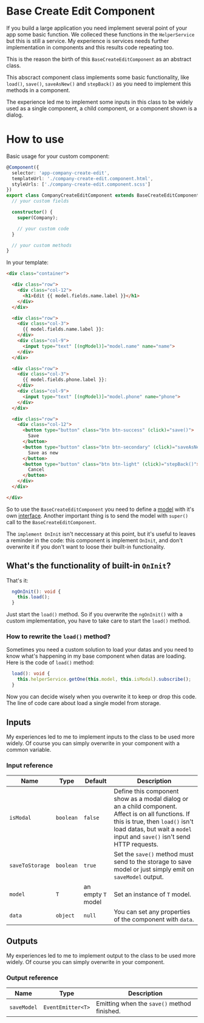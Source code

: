 # Base Create Edit Component

If you build a large application you need implement several point of your app some basic function. We
colleced these functions in the `HelperService` but this is still a service. My experience is services
needs further implementation in components and this results code repeating too.

This is the reason the birth of this `BaseCreateEditComponent` as an abstract class.

This abscract component class implements some basic functionality, like `load()`, `save()`,
`saveAsNew()` and `stepBack()` as you need to implement this methods in a component.

The experience led me to implement some inputs in this class to be widely used as a single component,
a child component, or a component shown is a dialog.


# How to use

Basic usage for your custom component:

```typescript
@Component({
  selector: 'app-company-create-edit',
  templateUrl: './company-create-edit.component.html',
  styleUrls: ['./company-create-edit.component.scss']
})
export class CompanyCreateEditComponent extends BaseCreateEditComponent<CompanyInterface> implements OnInit {
  // your custom fields

  constructor() {
    super(Company);

    // your custom code
  }

  // your custom methods
}
```

In your template:

```html
<div class="container">

  <div class="row">
    <div class="col-12">
      <h1>Edit {{ model.fields.name.label }}</h1>
    </div>
  </div>

  <div class="row">
    <div class="col-3">
      {{ model.fields.name.label }}:
    </div>
    <div class="col-9">
      <input type="text" [(ngModel)]="model.name" name="name">
    </div>
  </div>

  <div class="row">
    <div class="col-3">
      {{ model.fields.phone.label }}:
    </div>
    <div class="col-9">
      <input type="text" [(ngModel)]="model.phone" name="phone">
    </div>
  </div>

  <div class="row">
    <div class="col-12">
      <button type="button" class="btn btn-success" (click)="save()">
        Save
      </button>
      <button type="button" class="btn btn-secondary" (click)="saveAsNew()">
        Save as new
      </button>
      <button type="button" class="btn btn-light" (click)="stepBack()">
        Cancel
      </button>
    </div>
  </div>

</div>
```

So to use the `BaseCreateEditComponent` you need to define a [model](models.md) with it's own
[interface](models.md#use-interfaces). Another important thing is to send the model with `super()` call
to the `BaseCreateEditComponent`.

The `implement OnInit` isn't neccessary at this point, but it's useful to leaves a reminder in the
code: this component is implement `OnInit`, and don't overwrite it if you don't want to loose their built-in
functionality.


## What's the functionality of built-in `OnInit`?

That's it:

```typescript
  ngOnInit(): void {
    this.load();
  }
```

Just start the `load()` method. So if you overwrite the `ngOnInit()` with a custom implementation, you
have to take care to start the `load()` method.


### How to rewrite the `load()` method?

Sometimes you need a custom solution to load your datas and you need to know what's happening in my base
component when datas are loading. Here is the code of `load()` method:

```typescript
  load(): void {
    this.helperService.getOne(this.model, this.isModal).subscribe();
  }
```

Now you can decide wisely when you overwrite it to keep or drop this code. The line of code care about load
a single model from storage.


## Inputs

My experiences led to me to implement inputs to the class to be used more widely. Of course you can simply
overwrite in your component with a common variable.


### Input reference

| Name            | Type      | Default            | Description                                                                                                                                                                                                        |
|-----------------|-----------|--------------------|--------------------------------------------------------------------------------------------------------------------------------------------------------------------------------------------------------------------|
| `isModal`       | `boolean` | `false`            | Define this component show as a modal dialog or an a child component. Affect is on all functions. If this is true, then `load()` isn't load datas, but wait a `model` input and `save()` isn't send HTTP requests. |
| `saveToStorage` | `boolean` | `true`             | Set the `save()` method must send to the storage to save model or just simply emit on `saveModel` output.                                                                                                          |
| `model`         | `T`       | an empty `T` model | Set an instance of `T` model.                                                                                                                                                                                      |
| `data`          | `object`  | `null`             | You can set any properties of the component with `data`.                                                                                                                                                           |


## Outputs

My experiences led to me to implement output to the class to be used more widely. Of course you can simply
overwrite in your component.


### Output reference

| Name        | Type              | Description                                 |
|-------------|-------------------|---------------------------------------------|
| `saveModel` | `EventEmitter<T>` | Emitting when the `save()` method finished. |

